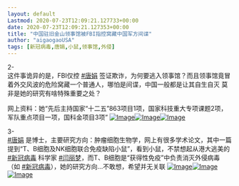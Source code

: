 ```yaml
---
layout: default
Lastmod: 2020-07-23T12:09:21.127733+00:00
date: 2020-07-23T12:09:21.127353+00:00
title: "中国驻旧金山领事馆被FBI指控窝藏中国军方间谍"
author: "aigaogaoUSA"
tags: [新冠病毒,唐娟,小鼠,领事馆,外侵]
---
```


2-  
这件事诡异的是，FBI仅控 [#唐娟](/hashtag/唐娟) 签证欺诈，为何要逃入领事馆？而且领事馆竟冒着外交风波的危险窝藏一个普通人，哪怕是间谍，中国一般都是让其自生自灭 莫非是她的研究有啥特殊重要之处？

网上资料：她“先后主持国家“十二五”863项目1项，国家科技重大专项课题2项，军队重点项目一项，国科金项目3项” [![Image](https://images.weserv.nl/?url=https%3A//pbs.twimg.com/media/EdmmGl-UwAARxG_.png)](https://images.weserv.nl/?url=https%3A//pbs.twimg.com/media/EdmmGl-UwAARxG_.png)[![Image](https://images.weserv.nl/?url=https%3A//pbs.twimg.com/media/EdmmInLU0AEUyGL.png)](https://images.weserv.nl/?url=https%3A//pbs.twimg.com/media/EdmmInLU0AEUyGL.png)[![Image](https://images.weserv.nl/?url=https%3A//pbs.twimg.com/media/EdmmN5EUcAMNx3H.png)](https://images.weserv.nl/?url=https%3A//pbs.twimg.com/media/EdmmN5EUcAMNx3H.png) 

3-  
[#唐娟](/hashtag/唐娟) 是博士，主要研究方向：肿瘤细胞生物学，网上有很多学术论文，其中一篇提到“T、B细胞及NK细胞联合免疫缺陷小鼠”，看到小鼠，不禁想起从港大逃美的 [#新冠病毒](/hashtag/新冠病毒) 科学家 [#闫丽梦](/hashtag/闫丽梦)，而T、B细胞是“获得性免疫”中负责消灭外侵病毒（如 [#新冠病毒](/hashtag/新冠病毒)），她的研究方向...不敢想，希望并无关联 [![Image](https://images.weserv.nl/?url=https%3A//pbs.twimg.com/media/EdmsVg3UEAAzNg4.png)](https://images.weserv.nl/?url=https%3A//pbs.twimg.com/media/EdmsVg3UEAAzNg4.png)[![Image](https://images.weserv.nl/?url=https%3A//pbs.twimg.com/media/EdmsVg6VAAEEd9-.png)](https://images.weserv.nl/?url=https%3A//pbs.twimg.com/media/EdmsVg6VAAEEd9-.png)[![Image](https://images.weserv.nl/?url=https%3A//pbs.twimg.com/media/EdmsVg3UMAA_4Va.png)](https://images.weserv.nl/?url=https%3A//pbs.twimg.com/media/EdmsVg3UMAA_4Va.png)

